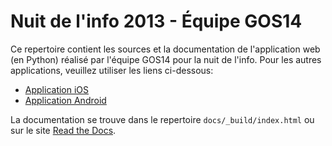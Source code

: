 Nuit de l'info 2013 - Équipe GOS14
==================================

Ce repertoire contient les sources et la documentation de l'application web (en Python) réalisé par l'équipe GOS14 pour la nuit de l'info. Pour les autres applications, veuillez utiliser les liens ci-dessous:

* [Application iOS](https://github.com/SebastienFCT/Y-mobile)
* [Application Android](https://github.com/laza1618/android_dashboard)

La documentation se trouve dans le repertoire `docs/_build/index.html` ou sur le site [Read the Docs](https://readthedocs.org/).
